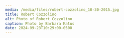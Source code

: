 ```yaml
---
media: /media/files/robert-cozzolino_10-30-2015.jpg
title: Robert Cozzolino
alt: Photo of Robert Cozzolino
caption: Photo by Barbara Katus
date: 2024-09-23T10:29:00-0500
---
```

